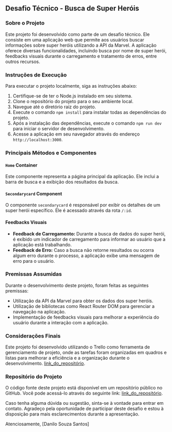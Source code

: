 ## Desafio Técnico - Busca de Super Heróis

### Sobre o Projeto
Este projeto foi desenvolvido como parte de um desafio técnico. Ele consiste em uma aplicação web que permite aos usuários buscar informações sobre super heróis utilizando a API da Marvel. A aplicação oferece diversas funcionalidades, incluindo busca por nome de super herói, feedbacks visuais durante o carregamento e tratamento de erros, entre outros recursos.

### Instruções de Execução
Para executar o projeto localmente, siga as instruções abaixo:

1. Certifique-se de ter o Node.js instalado em seu sistema.
2. Clone o repositório do projeto para o seu ambiente local.
3. Navegue até o diretório raiz do projeto.
4. Execute o comando `npm install` para instalar todas as dependências do projeto.
5. Após a instalação das dependências, execute o comando `npm run dev` para iniciar o servidor de desenvolvimento.
6. Acesse a aplicação em seu navegador através do endereço `http://localhost:3000`.

### Principais Métodos e Componentes

#### `Home` Container
Este componente representa a página principal da aplicação. Ele inclui a barra de busca e a exibição dos resultados da busca.

#### `Secondarycard` Component
O componente `secondarycard` é responsável por exibir os detalhes de um super herói específico. Ele é acessado através da rota `/:id`.

#### Feedbacks Visuais
- **Feedback de Carregamento:** Durante a busca de dados do super herói, é exibido um indicador de carregamento para informar ao usuário que a aplicação está trabalhando.
- **Feedback de Erro:** Caso a busca não retorne resultados ou ocorra algum erro durante o processo, a aplicação exibe uma mensagem de erro para o usuário.

### Premissas Assumidas
Durante o desenvolvimento deste projeto, foram feitas as seguintes premissas:
- Utilização da API da Marvel para obter os dados dos super heróis.
- Utilização de bibliotecas como React Router DOM para gerenciar a navegação na aplicação.
- Implementação de feedbacks visuais para melhorar a experiência do usuário durante a interação com a aplicação.

### Considerações Finais
Este projeto foi desenvolvido utilizando o Trello como ferramenta de gerenciamento de projeto, onde as tarefas foram organizadas em quadros e listas para melhorar a eficiência e a organização durante o desenvolvimento.
[link_do_repositório](https://trello.com/b/HdR2tYqI/marvel-api).

### Repositório do Projeto
O código fonte deste projeto está disponível em um repositório público no GitHub. Você pode acessá-lo através do seguinte link: [link_do_repositório](https://github.com/danilobrayann/marvel-api).

Caso tenha alguma dúvida ou sugestão, sinta-se à vontade para entrar em contato. Agradeço pela oportunidade de participar deste desafio e estou à disposição para mais esclarecimentos durante a apresentação.

Atenciosamente,
[Danilo Souza Santos]
